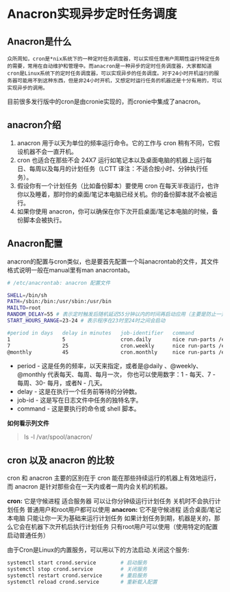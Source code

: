 # Anacron实现异步定时任务调度

## Anacron是什么

    众所周知，cron是*nix系统下的一种定时任务调度器，可以实现任意用户周期性运行特定任务的需要，常用在自动维护和管理中。而anacron是一种异步的定时任务调度器，大家都知道cron是Linux系统下的定时任务调度器，可以实现异步的任务调度。对于24小时开机运行的服务器可能用不到这种东西，但是非24小时开机，又想定时运行任务的机器还是十分有用的，可以实现异步的调用。

目前很多发行版中的cron是由cronie实现的，而cronie中集成了anacron。
## anacron介绍
1. anacron 用于以天为单位的频率运行命令。它的工作与 cron 稍有不同，它假设机器不会一直开机。
2. cron 也适合在那些不会 24X7 运行如笔记本以及桌面电脑的机器上运行每日、每周以及每月的计划任务（LCTT 译注：不适合按小时、分钟执行任务）。
3. 假设你有一个计划任务（比如备份脚本）要使用 cron 在每天半夜运行，也许你以及睡着，那时你的桌面/笔记本电脑已经关机。你的备份脚本就不会被运行。
4. 如果你使用 anacron，你可以确保在你下次开启桌面/笔记本电脑的时候，备份脚本会被执行。

## Anacron配置
anacron的配置与cron类似，也是要首先配置一个叫anacrontab的文件，其文件格式说明一般在manual里有man anacrontab。
```sh
# /etc/anacrontab: anacron 配置文件

SHELL=/bin/sh
PATH=/sbin:/bin:/usr/sbin:/usr/bin
MAILTO=root
RANDOM_DELAY=55 # 表示定时触发后随机延迟55分钟以内的时间再启动应用（主要是防止一开机多任务同时启动造成负载过重）
START_HOURS_RANGE=23-24 # 表示程序在23时至24时之间会启动

#period in days   delay in minutes   job-identifier   command
1                 5                  cron.daily       nice run-parts /etc/cron.daily
7                 25                 cron.weekly      nice run-parts /etc/cron.weekly
@monthly          45                 cron.monthly     nice run-parts /etc/cron.monthly
```

- period  - 这是任务的频率，以天来指定，或者是@daily 、@weekly、@monthly 代表每天、每周、每月一次， 你也可以使用数字：1 - 每天、7 - 每周、30- 每月，或者N - 几天。
- delay   - 这是在执行一个任务前等待的分钟数。
- job-id  - 这是写在日志文件中任务的独特名字。
- command - 这是要执行的命令或 shell 脚本。

**如何看示列文件**

> ls -l /var/spool/anacron/

## cron 以及 anacron 的比较
cron 和 anacron 主要的区别在于 cron 能在那些持续运行的机器上有效地运行，而 anacron 是针对那些会在一天内或者一周内会关机的机器。

**cron:**
它是守候进程 适合服务器 可以让你分钟级运行计划任务 关机时不会执行计划任务 普通用户和root用户都可以使用
**anacron:**
它不是守候进程 适合桌面/笔记本电脑 只能让你一天为基础来运行计划任务 如果计划任务到期，机器是关的，那么它会在机器下次开机后执行计划任务 只有root用户可以使用（使用特定的配置启动普通任务）

由于Cron是Linux的内置服务，可以用以下的方法启动.关闭这个服务:
```sh
systemctl start crond.service        # 启动服务
systemctl stop crond.service         # 关闭服务
systemctl restart crond.service      # 重启服务
systemctl reload crond.service       # 重新载入配置
```
